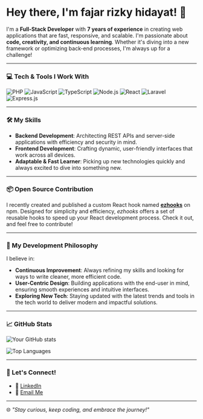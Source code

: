 # Hey there, I'm fajar rizky hidayat! 👋

I'm a **Full-Stack Developer** with **7 years of experience** in creating web applications that are fast, responsive, and scalable. I'm passionate about **code, creativity, and continuous learning**. Whether it's diving into a new framework or optimizing back-end processes, I'm always up for a challenge!

---

### 💻 Tech & Tools I Work With

![PHP](https://img.shields.io/badge/-PHP-777BB4?style=flat&logo=php&logoColor=white)
![JavaScript](https://img.shields.io/badge/-JavaScript-F7DF1E?style=flat&logo=javascript&logoColor=black)
![TypeScript](https://img.shields.io/badge/-TypeScript-3178C6?style=flat&logo=typescript&logoColor=white)
![Node.js](https://img.shields.io/badge/-Node.js-339933?style=flat&logo=node.js&logoColor=white)
![React](https://img.shields.io/badge/-React-61DAFB?style=flat&logo=react&logoColor=black)
![Laravel](https://img.shields.io/badge/-Laravel-FF2D20?style=flat&logo=laravel&logoColor=white)
![Express.js](https://img.shields.io/badge/-Express.js-000000?style=flat&logo=express&logoColor=white)

---

### 🛠️ My Skills

- **Backend Development**: Architecting REST APIs and server-side applications with efficiency and security in mind.
- **Frontend Development**: Crafting dynamic, user-friendly interfaces that work across all devices.
- **Adaptable & Fast Learner**: Picking up new technologies quickly and always excited to dive into something new.

---

### 📦 Open Source Contribution

I recently created and published a custom React hook named **[ezhooks](https://www.npmjs.com/package/ezhooks)** on npm. Designed for simplicity and efficiency, *ezhooks* offers a set of reusable hooks to speed up your React development process. Check it out, and feel free to contribute!

---

### 🚀 My Development Philosophy

I believe in:
- **Continuous Improvement**: Always refining my skills and looking for ways to write cleaner, more efficient code.
- **User-Centric Design**: Building applications with the end-user in mind, ensuring smooth experiences and intuitive interfaces.
- **Exploring New Tech**: Staying updated with the latest trends and tools in the tech world to deliver modern and impactful solutions.

---

### 📈 GitHub Stats

![Your GitHub stats](https://github-readme-stats.vercel.app/api?username=fajarrizk&show_icons=true&theme=radical)

![Top Languages](https://github-readme-stats.vercel.app/api/top-langs/?username=fajarrizk&layout=compact&theme=radical)

---

### 🤝 Let's Connect!

- 💼 [LinkedIn](https://www.linkedin.com/in/fajarrizkyhidayat)
- 📧 [Email Me](mailto:fajarrizkyhidayat@gmail.com)

---

🌐 _"Stay curious, keep coding, and embrace the journey!"_
